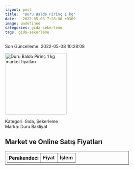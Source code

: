 ```yaml
---
layout: post
title:  "Duru Baldo Pirinç 1 kg"
date:   2022-05-08 7:28:08 +0300
image: undefined
categories: gida-sekerleme
tags: gida-sekerleme
---
```


Son Güncelleme: 2022-05-08 10:28:08

<img src="undefined" width="200" alt="Duru Baldo Pirinç 1 kg market fiyatları" />

Kategori: Gıda, Şekerleme
<br />
Marka: Duru Bakliyat

<h2>Market ve Online Satış Fiyatları</h2>

<table border="1" style="padding: 5px;width:80%;">
  <tr>
    <td style="padding: 5px;"><strong>Perakendeci</strong></td>
    <td><strong>Fiyat</strong></td>
    <td><strong>İşlem</strong></td>
  </tr>
  
</table>
